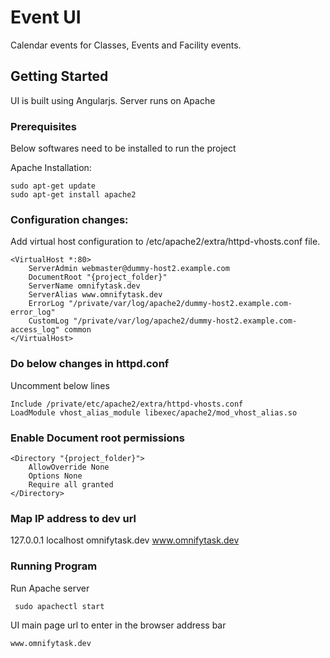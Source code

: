 # Event UI 

Calendar events for Classes, Events and Facility events.

## Getting Started

UI is built using Angularjs.
Server runs on Apache

### Prerequisites

Below softwares need to be installed to run the project

Apache Installation:
```
sudo apt-get update
sudo apt-get install apache2
```

### Configuration changes:
Add virtual host configuration to /etc/apache2/extra/httpd-vhosts.conf file.
```
<VirtualHost *:80>
    ServerAdmin webmaster@dummy-host2.example.com
    DocumentRoot "{project_folder}"
    ServerName omnifytask.dev
    ServerAlias www.omnifytask.dev
    ErrorLog "/private/var/log/apache2/dummy-host2.example.com-error_log"
    CustomLog "/private/var/log/apache2/dummy-host2.example.com-access_log" common
</VirtualHost>
```

### Do below changes in httpd.conf
Uncomment below lines
```
Include /private/etc/apache2/extra/httpd-vhosts.conf
LoadModule vhost_alias_module libexec/apache2/mod_vhost_alias.so
```

### Enable Document root permissions 
```
<Directory "{project_folder}">
    AllowOverride None
    Options None
    Require all granted
</Directory>
```

### Map IP address to dev url
127.0.0.1       localhost omnifytask.dev www.omnifytask.dev

### Running Program

Run Apache server

```
 sudo apachectl start
```

UI main page url to enter in the browser address bar

```
www.omnifytask.dev
```

